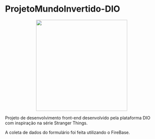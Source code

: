 # ProjetoMundoInvertido-DIO

<p align="center">
  <img width="300"      src="https://camo.githubusercontent.com/2e430140710e52da509291f773d872ea7fb27d20db20db56b6bc86d7ec84724c/68747470733a2f2f6d696368656c65616d62726f73696f2e6769746875622e6  96f2f73656d616e612d66726f6e74656e642d6d756e646f2d696e7665727469646f2f6173736574732f696d616765732f62616e6e65722f6c6f676f2e737667" data-canonical-    src="https://micheleambrosio.github.io/semana-frontend-mundo-invertido/assets/images/banner/logo.svg" style="max-width: 100%;">
</p>
Projeto de desenvolvimento front-end desenvolvido pela plataforma DIO com inspiração na série Stranger Things.

A coleta de dados do formulário foi feita utilizando o FireBase.

